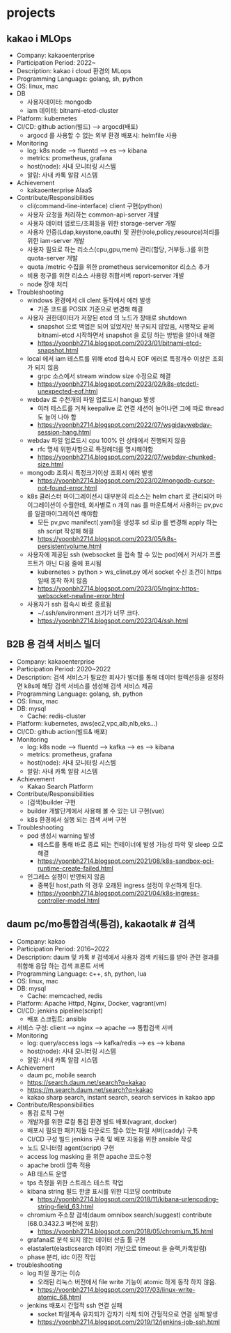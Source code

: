 # projects

## kakao i MLOps
- Company: kakaoenterprise
- Participation Period: 2022~
- Description: kakao i cloud 환경의 MLops
- Programming Language: golang, sh, python
- OS: linux, mac
- DB
  - 사용자데이터: mongodb
  - iam 데이터: bitnami-etcd-cluster
- Platform: kubernetes
- CI/CD: github action(빌드) --> argocd(배포)
  - argocd 를 사용할 수 없는 외부 환경 배포시: helmfile 사용
- Monitoring
  - log: k8s node --> fluentd --> es --> kibana
  - metrics: prometheus, grafana
  - host(node): 사내 모니터링 시스템
  - 알람: 사내 카톡 알람 시스템
- Achievement
  - kakaoenterprise AIaaS
- Contribute/Responsibilities
  - cli(command-line-interface) client 구현(python)
  - 사용자 요청을 처리하는 common-api-server 개발
  - 사용자 데이터 업로드/조회등을 위한 storage-server 개발
  - 사용자 인증(Ldap,keystone,oauth) 및 권한(role,policy,resource)처리를 위한 iam-server 개발
  - 사용자 필요로 하는 리소스(cpu,gpu,mem) 관리(할당, 거부등..)를 위한 quota-server 개발
  - quota /metric 수집을 위한 prometheus servicemonitor 리소스 추가
  - 비용 청구를 위한 리소스 사용량 취합서버 report-server 개발
  - node 장애 처리
- Troubleshooting
  - windows 환경에서 cli clent 동작에서 에러 발생
     - 기존 코드를 POSIX 기준으로 변경해 해결
  - 사용자 권한데이터가 저장된 etcd 의 노드가 장애로 shutdown
     - snapshot 으로 백업은 되어 있었지만 복구되지 않았음, 시행착오 끝에 bitnami-etcd 시작하면서 snapshot 을 로딩 하는 방법을 알아내 해결
     - <https://yoonbh2714.blogspot.com/2023/01/bitnami-etcd-snapshot.html>
  - local 에서 iam 테스트를 위해 etcd 접속시 EOF 에러로 특정개수 이상은 조회가 되지 않음
     - grpc 소스에서 stream window size 수정으로 해결
     - <https://yoonbh2714.blogspot.com/2023/02/k8s-etcdctl-unexpected-eof.html>
  - webdav 로 수천개의 파일 업로드시 hangup 발생
     - 여러 테스트를 거쳐 keepalive 로 연결 세션이 늘어나면 그에 따로 thread 도 늘어 나야 함
     - <https://yoonbh2714.blogspot.com/2022/07/wsgidavwebdav-session-hang.html>
  - webdav 파일 업로드시 cpu 100% 인 상태에서 진행되지 않음
     - rfc 명세 위한사항으로 특정헤더를 명시해야함
     - <https://yoonbh2714.blogspot.com/2022/07/webdav-chunked-size.html>
  - mongodb 조회시 특정크기이상 조회시 에러 발생
     - <https://yoonbh2714.blogspot.com/2023/02/mongodb-cursor-not-found-error.html>
  - k8s 클러스터 마이그레이션시 대부분의 리소스는 helm chart 로 관리되어 마이그레이션이 수월한데, 회사별로 n 개의 nas 를 마운트해서 사용하는 pv,pvc 를 일괄마이그레이션 해야함
     - 모든 pv,pvc manifect(.yaml)을 생성후 sd 로ip 를 변경해 apply 하는 sh script 작성해 해결
     - <https://yoonbh2714.blogspot.com/2023/05/k8s-persistentvolume.html>
  - 사용자에 제공된 ssh (websocket 을 접속 할 수 있는 pod)에서 커서가 프롬프트가 아닌 다음 줄에 표시됨
     - kubernetes > python > ws_clinet.py 에서 socket 수신 조건이 https 일때 동작 하지 않음
     - <https://yoonbh2714.blogspot.com/2023/05/nginx-https-websocket-newline-error.html>
  - 사용자가 ssh 접속시 바로 종료됨
     - ~/.ssh/environment 크기가 너무 크다.
     - <https://yoonbh2714.blogspot.com/2023/04/ssh.html>

## B2B 용 검색 서비스 빌더
- Company: kakaoenterprise
- Participation Period: 2020~2022
- Description: 검색 서비스가 필요한 회사가 빌더를 통해 데이터 컬렉션등을 설정하면 k8s에 해당 검색 서비스를 생성해 검색 서비스 제공
- Programming Language: golang, sh, python
- OS: linux, mac
- DB: mysql
  - Cache: redis-cluster
- Platform: kubernetes, aws(ec2,vpc,alb,nlb,eks...)
- CI/CD: github action(빌드& 배포)
- Monitoring
  - log: k8s node --> fluentd --> kafka --> es --> kibana
  - metrics: prometheus, grafana
  - host(node): 사내 모니터링 시스템
  - 알람: 사내 카톡 알람 시스템
- Achievement
  - Kakao Search Platform
- Contribute/Responsibilities
  - (검색)builder 구현
  - builder 개발단계에서 사용해 볼 수 있는 UI 구현(vue)
  - k8s 환경에서 실행 되는 검색 서버 구현
- Troubleshooting
  - pod 생성시 warning 발생
     - 테스트를 통해 바로 종료 되는 컨테이너에 발생 가능성 파악 및 sleep 으로 해결
     - <https://yoonbh2714.blogspot.com/2021/08/k8s-sandbox-oci-runtime-create-failed.html>
  - 인그레스 설정이 반영되지 않음
     - 중복된 host,path 의 경우 오래된 ingress 설정이 우선하게 된다.
     - <https://yoonbh2714.blogspot.com/2021/04/k8s-ingress-controller-model.html>

## daum pc/mo통합검색(통검), kakaotalk # 검색
- Company: kakao
- Participation Period: 2016~2022
- Description: daum 및 카톡 # 검색에서 사용자 검색 키워드를 받아 관련 결과를 취합해 응답 하는 검색 프론트 서버
- Programming Language: c++, sh, python, lua
- OS: linux, mac
- DB: mysql
  - Cache: memcached, redis
- Platform: Apache Httpd, Nginx, Docker, vagrant(vm)
- CI/CD: jenkins pipeline(script)
  - 배포 스크립트: ansible
- 서비스 구성: client --> nginx --> apache --> 통합검색 서버
- Monitoring
  - log: query/access logs --> kafka/redis --> es --> kibana
  - host(node): 사내 모니터링 시스템
  - 알람: 사내 카톡 알람 시스템
- Achievement
  - daum pc, mobile search
  - https://search.daum.net/search?q=kakao
  - https://m.search.daum.net/search?q=kakao
  - kakao sharp search, instant search, search services in kakao app
- Contribute/Responsibilities
  - 통검 로직 구현
  - 개발자를 위한 로컬 통검 환경 빌드 배포(vagrant, docker)
  - 배포시 필요한 패키지들 다운로드 할수 있는 파일 서버(caddy) 구축
  - CI/CD 구성 빌드 jenkins 구축 및 배포 자동을 위한 ansible 작성
  - 노드 모니터링 agent(script) 구현
  - access log masking 을 위한 apache 코드수정
  - apache brotli 압축 적용
  - AB 테스트 운영
  - tps 측정을 위한 스트레스 테스트 작업
  - kibana string 필드 한글 표시를 위한 디코딩 contribute
     - <https://yoonbh2714.blogspot.com/2018/11/kibana-urlencoding-string-field_63.html>
  - chromium 주소창 검색(daum omnibox search/suggest) contribute (68.0.3432.3 버전에 포함)
     - <https://yoonbh2714.blogspot.com/2018/05/chromium_15.html>
  - grafana로 분석 되지 않는 데이터 산출 툴 구현
  - elastalert(elasticsearch 데이터 기반으로 timeout 을 슬랙,카톡알림)
  - phase 분리, idc 이전 작업
- troubleshooting
  - log 파일 끊기는 이슈
     - 오래된 리눅스 버전에서 file write 기능이 atomic 하게 동작 하지 않음.
     - <https://yoonbh2714.blogspot.com/2017/03/linux-write-atomic_68.html>
  - jenkins 배포시 간헐적 ssh 연결 실패
     - socket 파일계속 유지되가 갑자기 삭제 되어 간헐적으로 연결 실패 발생
     - <https://yoonbh2714.blogspot.com/2019/12/jenkins-job-ssh.html>


